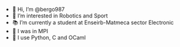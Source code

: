 - 👋 Hi, I’m @bergo987
- 👀 I’m interested in Robotics and Sport
- 📚 I’m currently a student at Enseirb-Matmeca sector Electronic
- 📕 I was in MPI
- 🧩 I use Python, C and OCaml
<!---
bergo987/bergo987 is a ✨ special ✨ repository because its `README.md` (this file) appears on your GitHub profile.
You can click the Preview link to take a look at your changes.
--->
